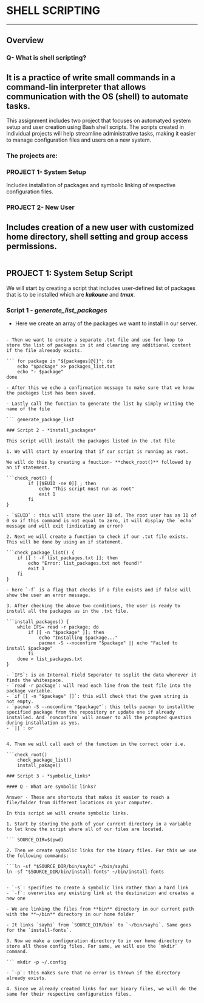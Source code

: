 # SHELL SCRIPTING 
---

## Overview

### Q- What is shell scripting?

It is a practice of write small commands in a command-lin interpreter that allows communication with the OS (shell) to automate tasks.
---

This assignment includes two project that focuses on automatyed system setup and user creation using Bash shell scripts. The scripts created in individual projects will help streamline administrative tasks, making it easier to manage configuration files and users on a new system.

### The projects are:

### PROJECT 1- System Setup

Includes installation of packages and symbolic linking of respective configuration files.

### PROJECT 2- New User

Includes creation of a new user with customized home directory, shell setting and group access permissions.
---

<IMAGE>

## PROJECT 1: System Setup Script

We will start by creating a script that includes user-defined list of packages that is to be installed which are ***kakoune*** and ***tmux***.

### Script 1 - *generate_list_packages*

- Here we create an array of the packages we want to install in our server.

```package = ("kakoune" "tmux")

- Then we want to create a separate .txt file and use for loop to store the list of packages in it and clearing any additional content if the file alreeady exists.

``` for package in "${packages[@]}"; do
    echo "$package" >> packages_list.txt
    echo "- $package"
done

- After this we echo a confirmation message to make sure that we know the packages list has been saved.

- Lastly call the function to generate the list by simply writing the name of the file 

``` generate_package_list

### Script 2 - *install_packages*

This script willl install the packages listed in the .txt file

1. We will start by ensuring that if our script is running as root.

We will do this by creating a fnuction- **check_root()** followed by an if statement.

```check_root() {
        if [[$EUID -ne 0]] ; then
            echo "This script must run as root"
            exit 1
        fi
}

- `$EUID` : this will store the user ID of. The root user has an ID of 0 so if this command is not equal to zero, it will display the `echo` message and will exit (indicating an error)

2. Next we will create a function to check if our .txt file exists. This will be done by using an if statement.

```check_package_list() {
    if [[ ! -f list_packages.txt ]]; then
        echo "Error: list_packages.txt not found!"
        exit 1
    fi
}

- here `-f` is a flag that checks if a file exists and if false will show the user an error message.

3. After checking the above two conditions, the user is ready to install all the packages as in the .txt file.

```install_packages() {
    while IFS= read -r package; do
        if [[ -n "$package" ]]; then
            echo "Installing $package..."
            pacman -S --noconfirm "$package" || echo "Failed to install $package"
        fi
    done < list_packages.txt
}

- `IFS`: is an Internal Field Seperator to ssplit the data wherever it finds the whitespace.
- `read -r package`: will read each line from the text file into the package variable.
- `if [[ -n "$package" ]]`: this will check that the gven string is not empty.
- `pacman -S --noconfirm "$package"`: this tells pacman to installthe specified package from the repository or update one if already installed. And `nonconfirm` will answer to all the prompted question during installation as yes.
- `||`: or


4. Then we will call each of the function in the correct oder i.e.

```check_root()
    check_package_list()
    install_pakage()

### Script 3 - *symbolic_links*

#### Q - What are symbolic links?

Answer - These are shortcuts that makes it easier to reach a file/folder from different locations on your computer.

In this script we will create symbolic links.

1. Start by storing the path of your current directory in a variable to let know the script where all of our files are located.

``` SOURCE_DIR=$(pwd)

2. Then we create symbolic links for the binary files. For this we use the following commands:

```ln -sf "$SOURCE_DIR/bin/sayhi" ~/bin/sayhi
ln -sf "$SOURCE_DIR/bin/install-fonts" ~/bin/install-fonts


- `-s`: specifies to create a symbolic link rather than a hard link
- `-f`: overwrites any existing link at the destination and creates a new one

- We are linking the files from **bin** directory in our current path with the **~/bin** directory in our home folder

- It links `sayhi` from `SOURCE_DIR/bin` to `~/bin/sayhi`. Same goes for the `install-fonts`.

3. Now we make a configuration directory to in our home directory to store all these config files. For same, we will use the `mkdir` command.

``` mkdir -p ~/.config

- `-p`: this makes sure that no error is thrown if the directory already exists.

4. Since we already created links for our binary files, we will do the same for their respective configuration files.







